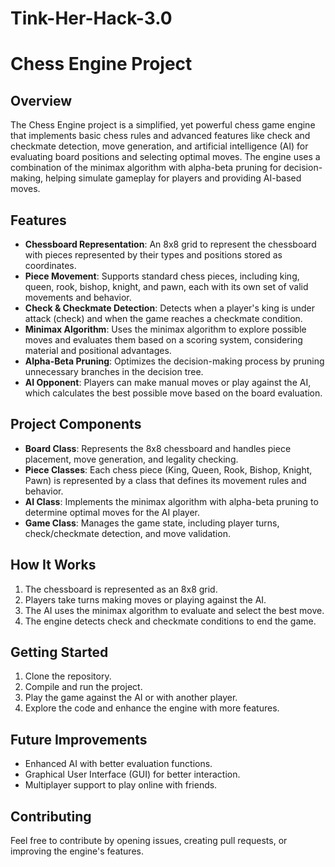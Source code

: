 # Tink-Her-Hack-3.0
# Chess Engine Project

## Overview

The Chess Engine project is a simplified, yet powerful chess game engine that implements basic chess rules and advanced features like check and checkmate detection, move generation, and artificial intelligence (AI) for evaluating board positions and selecting optimal moves. The engine uses a combination of the minimax algorithm with alpha-beta pruning for decision-making, helping simulate gameplay for players and providing AI-based moves.

## Features

- **Chessboard Representation**: An 8x8 grid to represent the chessboard with pieces represented by their types and positions stored as coordinates.
- **Piece Movement**: Supports standard chess pieces, including king, queen, rook, bishop, knight, and pawn, each with its own set of valid movements and behavior.
- **Check & Checkmate Detection**: Detects when a player's king is under attack (check) and when the game reaches a checkmate condition.
- **Minimax Algorithm**: Uses the minimax algorithm to explore possible moves and evaluates them based on a scoring system, considering material and positional advantages.
- **Alpha-Beta Pruning**: Optimizes the decision-making process by pruning unnecessary branches in the decision tree.
- **AI Opponent**: Players can make manual moves or play against the AI, which calculates the best possible move based on the board evaluation.

## Project Components

- **Board Class**: Represents the 8x8 chessboard and handles piece placement, move generation, and legality checking.
- **Piece Classes**: Each chess piece (King, Queen, Rook, Bishop, Knight, Pawn) is represented by a class that defines its movement rules and behavior.
- **AI Class**: Implements the minimax algorithm with alpha-beta pruning to determine optimal moves for the AI player.
- **Game Class**: Manages the game state, including player turns, check/checkmate detection, and move validation.

## How It Works

1. The chessboard is represented as an 8x8 grid.
2. Players take turns making moves or playing against the AI.
3. The AI uses the minimax algorithm to evaluate and select the best move.
4. The engine detects check and checkmate conditions to end the game.

## Getting Started

1. Clone the repository.
2. Compile and run the project.
3. Play the game against the AI or with another player.
4. Explore the code and enhance the engine with more features.

## Future Improvements

- Enhanced AI with better evaluation functions.
- Graphical User Interface (GUI) for better interaction.
- Multiplayer support to play online with friends.

## Contributing

Feel free to contribute by opening issues, creating pull requests, or improving the engine's features.
